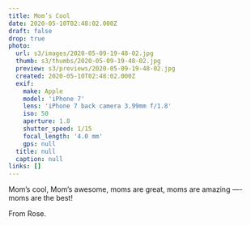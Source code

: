 ```yaml
---
title: Mom’s Cool
date: 2020-05-10T02:48:02.000Z
draft: false
drop: true
photo:
  url: s3/images/2020-05-09-19-48-02.jpg
  thumb: s3/thumbs/2020-05-09-19-48-02.jpg
  preview: s3/previews/2020-05-09-19-48-02.jpg
  created: 2020-05-10T02:48:02.000Z
  exif:
    make: Apple
    model: 'iPhone 7'
    lens: 'iPhone 7 back camera 3.99mm f/1.8'
    iso: 50
    aperture: 1.8
    shutter_speed: 1/15
    focal_length: '4.0 mm'
    gps: null
  title: null
  caption: null
links: []
---
```


Mom’s cool, Mom’s awesome, moms are great, moms are amazing —- moms are the best!

From Rose.
